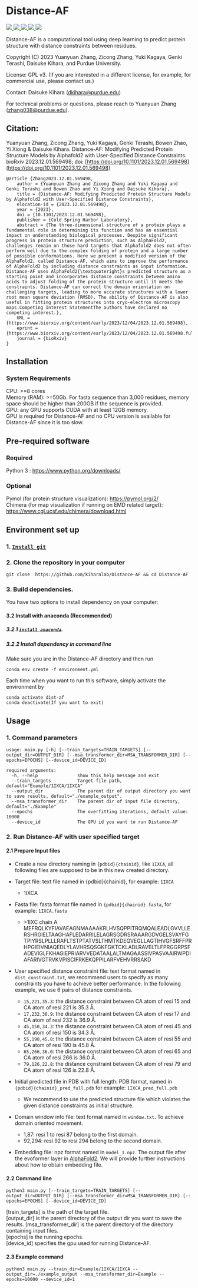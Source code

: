 
# Distance-AF

<a href="https://github.com/marktext/marktext/releases/latest">
   <img src="https://img.shields.io/badge/DistanceAF-v1.0.0-green">
   <img src="https://img.shields.io/badge/platform-Linux%20%7C%20Mac%20-green">
   <img src="https://img.shields.io/badge/Language-python3-green">
   <img src="https://img.shields.io/badge/dependencies-tested-green">
   <img src="https://img.shields.io/badge/licence-GNU-green">
</a>  

Distance-AF is a computational tool using deep learning to predict protein structure with distance constraints between residues.  

Copyright (C) 2023 Yuanyuan Zhang, Zicong Zhang, Yuki Kagaya, Genki Terashi, Daisuke Kihara, and Purdue University. 

License: GPL v3. (If you are interested in a different license, for example, for commercial use, please contact us.) 

Contact: Daisuke Kihara (dkihara@purdue.edu)

For technical problems or questions, please reach to Yuanyuan Zhang (zhang038@purdue.edu).
## Citation:

Yuanyuan  Zhang, Zicong  Zhang, Yuki  Kagaya, Genki  Terashi, Bowen  Zhao, Yi  Xiong & Daisuke  Kihara. Distance-AF: Modifying Predicted Protein Structure Models by Alphafold2 with User-Specified Distance Constraints. bioRxiv 2023.12.01.569498; doi:  [https://doi.org/10.1101/2023.12.01.569498](https://doi.org/10.1101/2023.12.01.569498)

```
@article {Zhang2023.12.01.569498,
	author = {Yuanyuan Zhang and Zicong Zhang and Yuki Kagaya and Genki Terashi and Bowen Zhao and Yi Xiong and Daisuke Kihara},
	title = {Distance-AF: Modifying Predicted Protein Structure Models by Alphafold2 with User-Specified Distance Constraints},
	elocation-id = {2023.12.01.569498},
	year = {2023},
	doi = {10.1101/2023.12.01.569498},
	publisher = {Cold Spring Harbor Laboratory},
	abstract = {The three-dimensional structure of a protein plays a fundamental role in determining its function and has an essential impact on understanding biological processes. Despite significant progress in protein structure prediction, such as AlphaFold2, challenges remain on those hard targets that Alphafold2 does not often perform well due to the complex folding of protein and a large number of possible conformations. Here we present a modified version of the AlphaFold2, called Distance-AF, which aims to improve the performance of AlphaFold2 by including distance constraints as input information. Distance-AF uses AlphaFold2{\textquoteright}s predicted structure as a starting point and incorporates distance constraints between amino acids to adjust folding of the protein structure until it meets the constraints. Distance-AF can correct the domain orientation on challenging targets, leading to more accurate structures with a lower root mean square deviation (RMSD). The ability of Distance-AF is also useful in fitting protein structures into cryo-electron microscopy maps.Competing Interest StatementThe authors have declared no competing interest.},
	URL = {https://www.biorxiv.org/content/early/2023/12/04/2023.12.01.569498},
	eprint = {https://www.biorxiv.org/content/early/2023/12/04/2023.12.01.569498.full.pdf},
	journal = {bioRxiv}
} 
```


## Installation

### System Requirements
CPU: >=8 cores <br>
Memory (RAM): >=50Gb. For fasta sequence than 3,000 residues, memory space should be higher than 200GB if the sequence is provided. <br>
GPU: any GPU supports CUDA with at least 12GB memory. <br>
GPU is required for Distance-AF and no CPU version is available for Distance-AF since it is too slow.

## Pre-required software
### Required 
Python 3 : https://www.python.org/downloads/     
### Optional
Pymol (for protein structure visualization): https://pymol.org/2/    
Chimera (for map visualization if running on EMD related target): https://www.cgl.ucsf.edu/chimera/download.html  

## Environment set up  
### 1. [`Install git`](https://git-scm.com/book/en/v2/Getting-Started-Installing-Git) 
### 2. Clone the repository in your computer 
```
git clone  https://github.com/kiharalab/Distance-AF && cd Distance-AF
```
### 3. Build dependencies.   
You have two options to install dependency on your computer:
#### 3.2 Install with anaconda (Recommended)
##### 3.2.1 [`install anaconda`](https://www.anaconda.com/download). 
##### 3.2.2 Install dependency in command line
Make sure you are in the Distance-AF directory and then run 
```
conda env create -f environment.yml
```
Each time when you want to run this software, simply activate the environment by
```
conda activate dist-af
conda deactivate(If you want to exit) 
```



## Usage


### 1. Command parameters
```
usage: main.py [-h] [--train_targets=TRAIN_TARGETS] [--output_dir=OUTPUT_DIR] [--msa_transformer_dir=MSA_TRANSFORMER_DIR] [--epochs=EPOCHS] [--device_id=DEVICE_ID]

required arguments:
  -h, --help               show this help message and exit
  --train_targets          Target file path, default="Example/1IXCA/1IXCA"
  --output_dir             The parent dir of output directory you want to save results, default="./example_output".
  --msa_transformer_dir    The parent dir of input file directory, default="./Example" 
  --epochs                 The overfitting iterations, default value: 10000
  --device_id              The GPU id you want to run Distance-AF
```
### 2. Run Distance-AF with user specified target
#### 2.1 Prepare Input files
+ Create a new directory naming in `{pdbid}{chainid}`, like `1IXCA`, all following files are supposed to be in this new created directory.
+ Target file: text file named in {pdbid}{chainid}, for example: `1IXCA`
  - 1IXCA
+ Fasta file: fasta format file named in `{pdbid}{chainid}.fasta`, for example: `1IXCA.fasta`
  -  \>1IXC chain A
MEFRQLKYFIAVAEAGNMAAAAKRLHVSQPPITRQMQALEADLGVVLLERSHRGIELTAAGHAFLEDARRILELAGRSGDRSRAAARGDVGELSVAYFGTPIYRSLPLLLRAFLTSTPTATVSLTHMTKDEQVEGLLAGTIHVGFSRFFPRHPGIEIVNIAQEDLYLAVHRSQSGKFGKTCKLADLRAVELTLFPRGGRPSFADEVIGLFKHAGIEPRIARVVEDATAALALTMAGAASSIVPASVAAIRWPDIAFARIVGTRVKVPISCIFRKEKQPPILARFVEHVRRSAKD

+ User specified distance constraint file: text format named in `dist_constraint.txt`, we recommend users to specify as many constraints you have to achieve better performance. In the following example, we use 6 pairs of distance constraints.
  - `15,221,35.3`: the distance constraint between CA atom of resi 15 and CA atom of resi 221 is 35.3 Å.
  - `17,232,36.9`: the distance constraint between CA atom of resi 17 and CA atom of resi 232 is 36.9 Å.
  - `45,150,34.3`: the distance constraint between CA atom of resi 45 and CA atom of resi 150 is 34.3 Å.
  - `55,190,45.8`: the distance constraint between CA atom of resi 55 and CA atom of resi 190 is 45.8 Å.
  - `65,266,36.0`: the distance constraint between CA atom of resi 65 and CA atom of resi 266 is 36.0 Å.
  - `79,126,22.8`: the distance constraint between CA atom of resi 79 and CA atom of resi 126 is 22.8 Å.
+ Initial predicted file in PDB with full length: PDB format, named in `{pdbid}{chainid}_pred_full.pdb` for example: `1IXCA_pred_full.pdb`
  - We recommend to use the predicted structure file which violates the given distance constraints as initial structure.
+ Domain window info file: text format named in `window.txt`. To achieve domain oriented movement.
   - 1,87: resi 1 to resi 87 belong to the first domain.
   - 92,294: resi 92 to resi 294 belong to the second domain.
+ Embedding file: npz format named in `model_1.npz`. The output file after the evoformer layer in [AlphaFold2](https://github.com/google-deepmind/alphafold). We will provide further instructions about how to obtain embedding file.
#### 2.2 Command line
    python3 main.py [--train_targets=TRAIN_TARGETS] [--output_dir=OUTPUT_DIR] [--msa_transformer_dir=MSA_TRANSFORMER_DIR] [--epochs=EPOCHS] [--device_id=DEVICE_ID]

[train_targets] is the path of the target file.  
[output_dir] is the parent directory of the output dir you want to save  the results.
[msa_transformer_dir] is the parent directory of the directory containing input files.  
[epochs] is the running epochs.  
[device_id] specifies the gpu used for running Distance-AF.
#### 2.3 Example command

    python3 main.py --train_dir=Example/1IXCA/1IXCA --output_dir=./example_output --msa_transformer_dir=Example --epochs=10000 --device_id=1

   